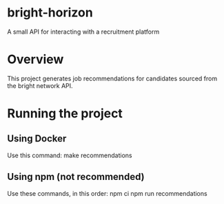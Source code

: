 # bright-horizon

A small API for interacting with a recruitment platform

# Overview

This project generates job recommendations for candidates sourced from the bright network API.

# Running the project

## Using Docker
Use this command:
make recommendations

## Using npm (not recommended)
Use these commands, in this order:
npm ci
npm run recommendations